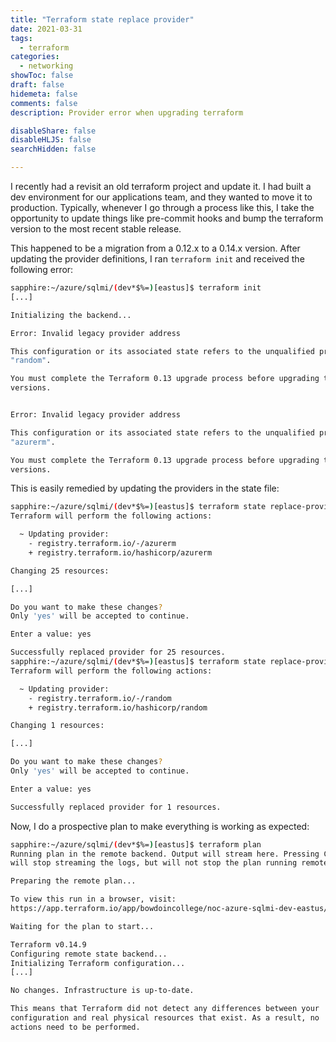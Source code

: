 ```yaml
---
title: "Terraform state replace provider"
date: 2021-03-31
tags:
  - terraform
categories:
  - networking
showToc: false
draft: false
hidemeta: false
comments: false
description: Provider error when upgrading terraform

disableShare: false
disableHLJS: false
searchHidden: false

---
```


I recently had a revisit an old terraform project and update it.  I had
built a dev environment for our applications team, and they wanted to
move it to production.  Typically, whenever I go through a process like
this, I take the opportunity to update things like pre-commit hooks and
bump the terraform version to the most recent stable release.

This happened to be a migration from a 0.12.x to a 0.14.x version.
After updating the provider definitions, I ran `terraform init` and
received the following error:

```bash
sapphire:~/azure/sqlmi/(dev*$%=)[eastus]$ terraform init
[...]

Initializing the backend...

Error: Invalid legacy provider address

This configuration or its associated state refers to the unqualified provider
"random".

You must complete the Terraform 0.13 upgrade process before upgrading to later
versions.


Error: Invalid legacy provider address

This configuration or its associated state refers to the unqualified provider
"azurerm".

You must complete the Terraform 0.13 upgrade process before upgrading to later
versions.
```

This is easily remedied by updating the providers in the state file:

```bash
sapphire:~/azure/sqlmi/(dev*$%=)[eastus]$ terraform state replace-provider "registry.terraform.io/-/azurerm" "hashicorp/azurerm"
Terraform will perform the following actions:

  ~ Updating provider:
    - registry.terraform.io/-/azurerm
    + registry.terraform.io/hashicorp/azurerm

Changing 25 resources:

[...]

Do you want to make these changes?
Only 'yes' will be accepted to continue.

Enter a value: yes

Successfully replaced provider for 25 resources.
sapphire:~/azure/sqlmi/(dev*$%=)[eastus]$ terraform state replace-provider "registry.terraform.io/-/random" "hashicorp/random"
Terraform will perform the following actions:

  ~ Updating provider:
    - registry.terraform.io/-/random
    + registry.terraform.io/hashicorp/random

Changing 1 resources:

[...]

Do you want to make these changes?
Only 'yes' will be accepted to continue.

Enter a value: yes

Successfully replaced provider for 1 resources.
```

Now, I do a prospective plan to make everything is working as expected:

```bash
sapphire:~/azure/sqlmi/(dev*$%=)[eastus]$ terraform plan
Running plan in the remote backend. Output will stream here. Pressing Ctrl-C
will stop streaming the logs, but will not stop the plan running remotely.

Preparing the remote plan...

To view this run in a browser, visit:
https://app.terraform.io/app/bowdoincollege/noc-azure-sqlmi-dev-eastus/runs/run-jEmE3ufFwWCwbjc6

Waiting for the plan to start...

Terraform v0.14.9
Configuring remote state backend...
Initializing Terraform configuration...
[...]

No changes. Infrastructure is up-to-date.

This means that Terraform did not detect any differences between your
configuration and real physical resources that exist. As a result, no
actions need to be performed.
```
